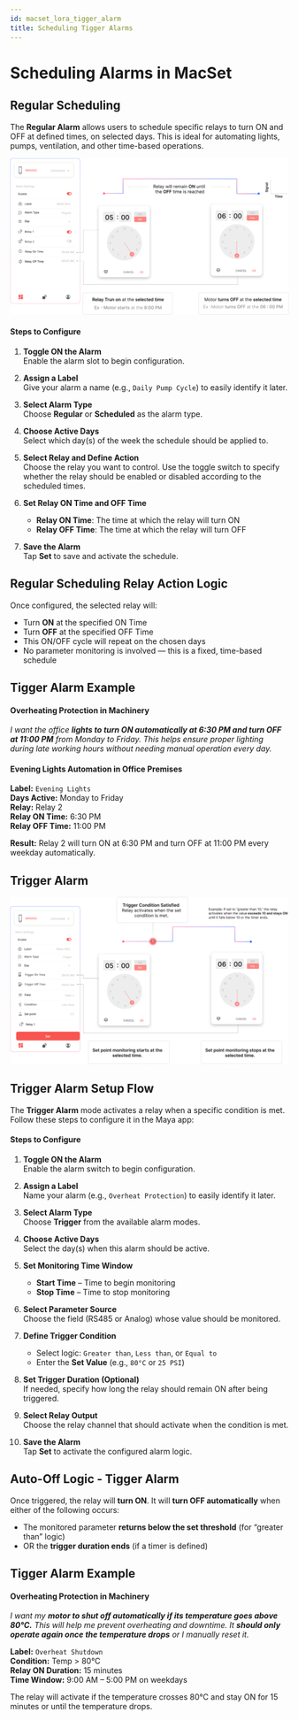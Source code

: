 ```yaml
---
id: macset_lora_tigger_alarm
title: Scheduling Tigger Alarms
---
```


# Scheduling Alarms in MacSet


## Regular Scheduling

The **Regular Alarm** allows users to schedule specific relays to turn ON and OFF at defined times, on selected days. This is ideal for automating lights, pumps, ventilation, and other time-based operations.

![title image](./assets/regular_alarm_lorawan_controller.svg)

#### Steps to Configure

1. **Toggle ON the Alarm**  
   Enable the alarm slot to begin configuration.

2. **Assign a Label**  
   Give your alarm a name (e.g., `Daily Pump Cycle`) to easily identify it later.

3. **Select Alarm Type**  
   Choose **Regular** or **Scheduled** as the alarm type.

4. **Choose Active Days**  
   Select which day(s) of the week the schedule should be applied to.

5. **Select Relay and Define Action**  
   Choose the relay you want to control. Use the toggle switch to specify whether the relay should be enabled or disabled according to the scheduled times.

6. **Set Relay ON Time and OFF Time**  
   - **Relay ON Time**: The time at which the relay will turn ON  
   - **Relay OFF Time**: The time at which the relay will turn OFF

7. **Save the Alarm**  
   Tap **Set** to save and activate the schedule.

## Regular Scheduling Relay Action Logic

Once configured, the selected relay will:

- Turn **ON** at the specified ON Time  
- Turn **OFF** at the specified OFF Time  
- This ON/OFF cycle will repeat on the chosen days  
- No parameter monitoring is involved — this is a fixed, time-based schedule

## Tigger Alarm Example

#### Overheating Protection in Machinery

*I want the office **lights to turn ON automatically at 6:30 PM and turn OFF at 11:00 PM** from Monday to Friday. This helps ensure proper lighting during late working hours without needing manual operation every day.*

#### Evening Lights Automation in Office Premises

**Label:** `Evening Lights`  
**Days Active:** Monday to Friday  
**Relay:** Relay 2  
**Relay ON Time:** 6:30 PM  
**Relay OFF Time:** 11:00 PM  
  
**Result:** Relay 2 will turn ON at 6:30 PM and turn OFF at 11:00 PM every weekday automatically.

## Trigger Alarm

![title image](./assets/tigger_alarm_diagram.svg)

## Trigger Alarm Setup Flow

The **Trigger Alarm** mode activates a relay when a specific condition is met. Follow these steps to configure it in the Maya app:

#### Steps to Configure

1. **Toggle ON the Alarm**  
   Enable the alarm switch to begin configuration.

2. **Assign a Label**  
   Name your alarm (e.g., `Overheat Protection`) to easily identify it later.

3. **Select Alarm Type**  
   Choose **Trigger** from the available alarm modes.

4. **Choose Active Days**  
   Select the day(s) when this alarm should be active.

5. **Set Monitoring Time Window**  
   - **Start Time** – Time to begin monitoring  
   - **Stop Time** – Time to stop monitoring

6. **Select Parameter Source**  
   Choose the field (RS485 or Analog) whose value should be monitored.

7. **Define Trigger Condition**  
   - Select logic: `Greater than`, `Less than`, or `Equal to`  
   - Enter the **Set Value** (e.g., `80°C` or `25 PSI`)

8. **Set Trigger Duration (Optional)**  
   If needed, specify how long the relay should remain ON after being triggered.

9. **Select Relay Output**  
   Choose the relay channel that should activate when the condition is met.

10. **Save the Alarm**  
    Tap **Set** to activate the configured alarm logic.

## Auto-Off Logic - Tigger Alarm

Once triggered, the relay will **turn ON**. It will **turn OFF automatically** when either of the following occurs:

- The monitored parameter **returns below the set threshold** (for “greater than” logic)  
- OR the **trigger duration ends** (if a timer is defined)

## Tigger Alarm Example

#### Overheating Protection in Machinery

*I want my **motor to shut off automatically if its temperature goes above 80°C.** This will help me prevent overheating and downtime. It **should only operate again once the temperature drops** or I manually reset it.*

**Label:** `Overheat Shutdown`  
**Condition:** Temp > 80°C  
**Relay ON Duration:** 15 minutes  
**Time Window:** 9:00 AM – 5:00 PM on weekdays  

The relay will activate if the temperature crosses 80°C and stay ON for 15 minutes or until the temperature drops.
